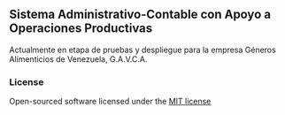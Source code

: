 ## Sistema Administrativo-Contable con Apoyo a Operaciones Productivas

Actualmente en etapa de pruebas y despliegue para la empresa Géneros Alimenticios de Venezuela, G.A.V.C.A.


### License

Open-sourced software licensed under the [MIT license](http://opensource.org/licenses/MIT)
